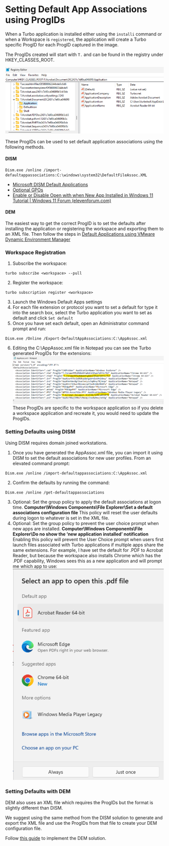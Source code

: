 # Setting Default App Associations using ProgIDs

When a Turbo application is installed either using the `installi` command or when a Workspace is `registered`, the application will create a Turbo specific ProgID for each ProgID captured in the image.

The ProgIDs created will start with `T.` and can be found in the registry under HKEY_CLASSES_ROOT.

![Turbo ProgIds](/images/image1.png)

These ProgIDs can be used to set default application associations using the following methods.

#### DISM

```
Dism.exe /online /import-defaultappassociations:C:\windows\system32\DefaultFileAssoc.XML
```

- [Microsoft DISM Default Applications](https://learn.microsoft.com/en-us/windows-hardware/manufacture/desktop/dism-default-application-association-servicing-command-line-options?view=windows-11#import-defaultappassociations)
- [Optional GPOs](https://admx.help/?Category=Windows_10_2016&Policy=Microsoft.Policies.WindowsExplorer::DefaultAssociationsConfiguration)
- [Enable or Disable Open with when New App Installed in Windows 11 Tutorial | Windows 11 Forum (elevenforum.com)](https://www.elevenforum.com/t/enable-or-disable-open-with-when-new-app-installed-in-windows-11.5292/)

#### DEM

The easiest way to get the correct ProgID is to set the defaults after installing the application or registering the workspace and exporting them to an XML file. Then follow the steps in [Default Applications using VMware Dynamic Environment Manager](https://blog.eucse.com/default-applications-file-type-associations-and-protocols/)

### Workspace Registration

1. Subscribe the workspace:

```
turbo subscribe <workspace> --pull
```

2. Register the workspace:

```
turbo subscription register <workspace>
```

3. Launch the Windows Default Apps settings
4. For each file extension or protocol you want to set a default for type it into the search box, select the Turbo application you want to set as default and click `Set default`
5. Once you have set each default, open an Administrator command prompt and run:

```
Dism.exe /Online /Export-DefaultAppAssociations:C:\AppAssoc.xml
```

6. Editing the C:\AppAssoc.xml file in Notepad you can see the Turbo generated ProgIDs for the extensions:
   ![ProgIds Xml](/images/image2.png)
   These ProgIDs are specific to the workspace application so if you delete a workspace application and recreate it, you would need to update the ProgIDs.

### Setting Defaults using DISM

Using DISM requires domain joined workstations.

1. Once you have generated the AppAssoc.xml file, you can import it using DISM to set the default associations for new user profiles. From an elevated command prompt:

```
Dism.exe /online /import-defaultappassociations:C:\AppAssoc.xml
```

2. Confirm the defaults by running the command:

```
Dism.exe /online /get-defaultappassociations
```

3. Optional: Set the group policy to apply the default associations at logon time.
   **Computer\Windows Components\File Explorer\Set a default associations configuration file**
   This policy will reset the user defaults during logon to whatever is set in the XML file.
4. Optional: Set the group policy to prevent the user choice prompt when new apps are installed.
   **Computer\Windows Components\File Explorer\Do no show the ‘new application installed’ notification**
   Enabling this policy will prevent the User Choice prompt when users first launch files associated with Turbo applications if multiple apps share the same extensions. For example, I have set the default for .PDF to Acrobat Reader, but because the workspace also installs Chrome which has the .PDF capability, Windows sees this as a new application and will prompt me which app to use:
   ![New Extension App](/images/image3.png)

### Setting Defaults with DEM

DEM also uses an XML file which requires the ProgIDs but the format is slightly different than DISM.

We suggest using the same method from the DISM solution to generate and export the XML file and use the ProgIDs from that file to create your DEM configuration file.

Follow [this guide](https://blog.eucse.com/default-applications-file-type-associations-and-protocols/) to implement the DEM solution.
